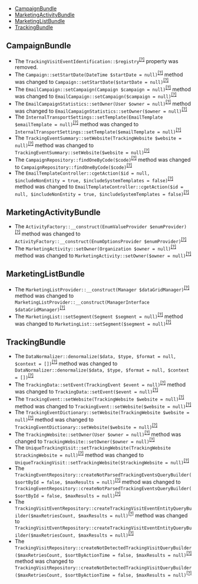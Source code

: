 - [CampaignBundle](#campaignbundle)
- [MarketingActivityBundle](#marketingactivitybundle)
- [MarketingListBundle](#marketinglistbundle)
- [TrackingBundle](#trackingbundle)

CampaignBundle
--------------
* The `TrackingVisitEventIdentification::$registry`<sup>[[?]](https://github.com/oroinc/OroCRMMarketingBundle/tree/6.0.0/src/Oro/Bundle/CampaignBundle/Provider/TrackingVisitEventIdentification.php#L17 "Oro\Bundle\CampaignBundle\Provider\TrackingVisitEventIdentification::$registry")</sup> property was removed.
* The `Campaign::setStartDate(DateTime $startDate = null)`<sup>[[?]](https://github.com/oroinc/OroCRMMarketingBundle/tree/6.0.0/src/Oro/Bundle/CampaignBundle/Entity/Campaign.php#L157 "Oro\Bundle\CampaignBundle\Entity\Campaign")</sup> method was changed to `Campaign::setStartDate($startDate = null)`<sup>[[?]](https://github.com/oroinc/OroCRMMarketingBundle/tree/6.1.0/src/Oro/Bundle/CampaignBundle/Entity/Campaign.php#L157 "Oro\Bundle\CampaignBundle\Entity\Campaign")</sup>
* The `EmailCampaign::setCampaign(Campaign $campaign = null)`<sup>[[?]](https://github.com/oroinc/OroCRMMarketingBundle/tree/6.0.0/src/Oro/Bundle/CampaignBundle/Entity/EmailCampaign.php#L205 "Oro\Bundle\CampaignBundle\Entity\EmailCampaign")</sup> method was changed to `EmailCampaign::setCampaign($campaign = null)`<sup>[[?]](https://github.com/oroinc/OroCRMMarketingBundle/tree/6.1.0/src/Oro/Bundle/CampaignBundle/Entity/EmailCampaign.php#L205 "Oro\Bundle\CampaignBundle\Entity\EmailCampaign")</sup>
* The `EmailCampaignStatistics::setOwner(User $owner = null)`<sup>[[?]](https://github.com/oroinc/OroCRMMarketingBundle/tree/6.0.0/src/Oro/Bundle/CampaignBundle/Entity/EmailCampaignStatistics.php#L308 "Oro\Bundle\CampaignBundle\Entity\EmailCampaignStatistics")</sup> method was changed to `EmailCampaignStatistics::setOwner($owner = null)`<sup>[[?]](https://github.com/oroinc/OroCRMMarketingBundle/tree/6.1.0/src/Oro/Bundle/CampaignBundle/Entity/EmailCampaignStatistics.php#L308 "Oro\Bundle\CampaignBundle\Entity\EmailCampaignStatistics")</sup>
* The `InternalTransportSettings::setTemplate(EmailTemplate $emailTemplate = null)`<sup>[[?]](https://github.com/oroinc/OroCRMMarketingBundle/tree/6.0.0/src/Oro/Bundle/CampaignBundle/Entity/InternalTransportSettings.php#L27 "Oro\Bundle\CampaignBundle\Entity\InternalTransportSettings")</sup> method was changed to `InternalTransportSettings::setTemplate($emailTemplate = null)`<sup>[[?]](https://github.com/oroinc/OroCRMMarketingBundle/tree/6.1.0/src/Oro/Bundle/CampaignBundle/Entity/InternalTransportSettings.php#L27 "Oro\Bundle\CampaignBundle\Entity\InternalTransportSettings")</sup>
* The `TrackingEventSummary::setWebsite(TrackingWebsite $website = null)`<sup>[[?]](https://github.com/oroinc/OroCRMMarketingBundle/tree/6.0.0/src/Oro/Bundle/CampaignBundle/Entity/TrackingEventSummary.php#L128 "Oro\Bundle\CampaignBundle\Entity\TrackingEventSummary")</sup> method was changed to `TrackingEventSummary::setWebsite($website = null)`<sup>[[?]](https://github.com/oroinc/OroCRMMarketingBundle/tree/6.1.0/src/Oro/Bundle/CampaignBundle/Entity/TrackingEventSummary.php#L128 "Oro\Bundle\CampaignBundle\Entity\TrackingEventSummary")</sup>
* The `CampaignRepository::findOneByCode($code)`<sup>[[?]](https://github.com/oroinc/OroCRMMarketingBundle/tree/6.0.0/src/Oro/Bundle/CampaignBundle/Entity/Repository/CampaignRepository.php#L25 "Oro\Bundle\CampaignBundle\Entity\Repository\CampaignRepository")</sup> method was changed to `CampaignRepository::findOneByCode($code)`<sup>[[?]](https://github.com/oroinc/OroCRMMarketingBundle/tree/6.1.0/src/Oro/Bundle/CampaignBundle/Entity/Repository/CampaignRepository.php#L20 "Oro\Bundle\CampaignBundle\Entity\Repository\CampaignRepository")</sup>
* The `EmailTemplateController::cgetAction($id = null, $includeNonEntity = true, $includeSystemTemplates = false)`<sup>[[?]](https://github.com/oroinc/OroCRMMarketingBundle/tree/6.0.0/src/Oro/Bundle/CampaignBundle/Controller/Api/Rest/EmailTemplateController.php#L26 "Oro\Bundle\CampaignBundle\Controller\Api\Rest\EmailTemplateController")</sup> method was changed to `EmailTemplateController::cgetAction($id = null, $includeNonEntity = true, $includeSystemTemplates = false)`<sup>[[?]](https://github.com/oroinc/OroCRMMarketingBundle/tree/6.1.0/src/Oro/Bundle/CampaignBundle/Controller/Api/Rest/EmailTemplateController.php#L26 "Oro\Bundle\CampaignBundle\Controller\Api\Rest\EmailTemplateController")</sup>

MarketingActivityBundle
-----------------------
* The `ActivityFactory::__construct(EnumValueProvider $enumProvider)`<sup>[[?]](https://github.com/oroinc/OroCRMMarketingBundle/tree/6.0.0/src/Oro/Bundle/MarketingActivityBundle/Model/ActivityFactory.php#L19 "Oro\Bundle\MarketingActivityBundle\Model\ActivityFactory")</sup> method was changed to `ActivityFactory::__construct(EnumOptionsProvider $enumProvider)`<sup>[[?]](https://github.com/oroinc/OroCRMMarketingBundle/tree/6.1.0/src/Oro/Bundle/MarketingActivityBundle/Model/ActivityFactory.php#L22 "Oro\Bundle\MarketingActivityBundle\Model\ActivityFactory")</sup>
* The `MarketingActivity::setOwner(Organization $owner = null)`<sup>[[?]](https://github.com/oroinc/OroCRMMarketingBundle/tree/6.0.0/src/Oro/Bundle/MarketingActivityBundle/Entity/MarketingActivity.php#L112 "Oro\Bundle\MarketingActivityBundle\Entity\MarketingActivity")</sup> method was changed to `MarketingActivity::setOwner($owner = null)`<sup>[[?]](https://github.com/oroinc/OroCRMMarketingBundle/tree/6.1.0/src/Oro/Bundle/MarketingActivityBundle/Entity/MarketingActivity.php#L112 "Oro\Bundle\MarketingActivityBundle\Entity\MarketingActivity")</sup>

MarketingListBundle
-------------------
* The `MarketingListProvider::__construct(Manager $dataGridManager)`<sup>[[?]](https://github.com/oroinc/OroCRMMarketingBundle/tree/6.0.0/src/Oro/Bundle/MarketingListBundle/Provider/MarketingListProvider.php#L52 "Oro\Bundle\MarketingListBundle\Provider\MarketingListProvider")</sup> method was changed to `MarketingListProvider::__construct(ManagerInterface $dataGridManager)`<sup>[[?]](https://github.com/oroinc/OroCRMMarketingBundle/tree/6.1.0/src/Oro/Bundle/MarketingListBundle/Provider/MarketingListProvider.php#L52 "Oro\Bundle\MarketingListBundle\Provider\MarketingListProvider")</sup>
* The `MarketingList::setSegment(Segment $segment = null)`<sup>[[?]](https://github.com/oroinc/OroCRMMarketingBundle/tree/6.0.0/src/Oro/Bundle/MarketingListBundle/Entity/MarketingList.php#L249 "Oro\Bundle\MarketingListBundle\Entity\MarketingList")</sup> method was changed to `MarketingList::setSegment($segment = null)`<sup>[[?]](https://github.com/oroinc/OroCRMMarketingBundle/tree/6.1.0/src/Oro/Bundle/MarketingListBundle/Entity/MarketingList.php#L249 "Oro\Bundle\MarketingListBundle\Entity\MarketingList")</sup>

TrackingBundle
--------------
* The `DataNormalizer::denormalize($data, $type, $format = null, $context = [])`<sup>[[?]](https://github.com/oroinc/OroCRMMarketingBundle/tree/6.0.0/src/Oro/Bundle/TrackingBundle/ImportExport/DataNormalizer.php#L28 "Oro\Bundle\TrackingBundle\ImportExport\DataNormalizer")</sup> method was changed to `DataNormalizer::denormalize($data, $type, $format = null, $context = [])`<sup>[[?]](https://github.com/oroinc/OroCRMMarketingBundle/tree/6.1.0/src/Oro/Bundle/TrackingBundle/ImportExport/DataNormalizer.php#L26 "Oro\Bundle\TrackingBundle\ImportExport\DataNormalizer")</sup>
* The `TrackingData::setEvent(TrackingEvent $event = null)`<sup>[[?]](https://github.com/oroinc/OroCRMMarketingBundle/tree/6.0.0/src/Oro/Bundle/TrackingBundle/Entity/TrackingData.php#L105 "Oro\Bundle\TrackingBundle\Entity\TrackingData")</sup> method was changed to `TrackingData::setEvent($event = null)`<sup>[[?]](https://github.com/oroinc/OroCRMMarketingBundle/tree/6.1.0/src/Oro/Bundle/TrackingBundle/Entity/TrackingData.php#L105 "Oro\Bundle\TrackingBundle\Entity\TrackingData")</sup>
* The `TrackingEvent::setWebsite(TrackingWebsite $website = null)`<sup>[[?]](https://github.com/oroinc/OroCRMMarketingBundle/tree/6.0.0/src/Oro/Bundle/TrackingBundle/Entity/TrackingEvent.php#L284 "Oro\Bundle\TrackingBundle\Entity\TrackingEvent")</sup> method was changed to `TrackingEvent::setWebsite($website = null)`<sup>[[?]](https://github.com/oroinc/OroCRMMarketingBundle/tree/6.1.0/src/Oro/Bundle/TrackingBundle/Entity/TrackingEvent.php#L284 "Oro\Bundle\TrackingBundle\Entity\TrackingEvent")</sup>
* The `TrackingEventDictionary::setWebsite(TrackingWebsite $website = null)`<sup>[[?]](https://github.com/oroinc/OroCRMMarketingBundle/tree/6.0.0/src/Oro/Bundle/TrackingBundle/Entity/TrackingEventDictionary.php#L90 "Oro\Bundle\TrackingBundle\Entity\TrackingEventDictionary")</sup> method was changed to `TrackingEventDictionary::setWebsite($website = null)`<sup>[[?]](https://github.com/oroinc/OroCRMMarketingBundle/tree/6.1.0/src/Oro/Bundle/TrackingBundle/Entity/TrackingEventDictionary.php#L90 "Oro\Bundle\TrackingBundle\Entity\TrackingEventDictionary")</sup>
* The `TrackingWebsite::setOwner(User $owner = null)`<sup>[[?]](https://github.com/oroinc/OroCRMMarketingBundle/tree/6.0.0/src/Oro/Bundle/TrackingBundle/Entity/TrackingWebsite.php#L217 "Oro\Bundle\TrackingBundle\Entity\TrackingWebsite")</sup> method was changed to `TrackingWebsite::setOwner($owner = null)`<sup>[[?]](https://github.com/oroinc/OroCRMMarketingBundle/tree/6.1.0/src/Oro/Bundle/TrackingBundle/Entity/TrackingWebsite.php#L217 "Oro\Bundle\TrackingBundle\Entity\TrackingWebsite")</sup>
* The `UniqueTrackingVisit::setTrackingWebsite(TrackingWebsite $trackingWebsite = null)`<sup>[[?]](https://github.com/oroinc/OroCRMMarketingBundle/tree/6.0.0/src/Oro/Bundle/TrackingBundle/Entity/UniqueTrackingVisit.php#L57 "Oro\Bundle\TrackingBundle\Entity\UniqueTrackingVisit")</sup> method was changed to `UniqueTrackingVisit::setTrackingWebsite($trackingWebsite = null)`<sup>[[?]](https://github.com/oroinc/OroCRMMarketingBundle/tree/6.1.0/src/Oro/Bundle/TrackingBundle/Entity/UniqueTrackingVisit.php#L57 "Oro\Bundle\TrackingBundle\Entity\UniqueTrackingVisit")</sup>
* The `TrackingEventRepository::createNotParsedTrackingEventsQueryBuilder($sortById = false, $maxResults = null)`<sup>[[?]](https://github.com/oroinc/OroCRMMarketingBundle/tree/6.0.0/src/Oro/Bundle/TrackingBundle/Entity/Repository/TrackingEventRepository.php#L14 "Oro\Bundle\TrackingBundle\Entity\Repository\TrackingEventRepository")</sup> method was changed to `TrackingEventRepository::createNotParsedTrackingEventsQueryBuilder($sortById = false, $maxResults = null)`<sup>[[?]](https://github.com/oroinc/OroCRMMarketingBundle/tree/6.1.0/src/Oro/Bundle/TrackingBundle/Entity/Repository/TrackingEventRepository.php#L14 "Oro\Bundle\TrackingBundle\Entity\Repository\TrackingEventRepository")</sup>
* The `TrackingVisitEventRepository::createTrackingVisitEventEntityQueryBuilder($maxRetriesCount, $maxResults = null)`<sup>[[?]](https://github.com/oroinc/OroCRMMarketingBundle/tree/6.0.0/src/Oro/Bundle/TrackingBundle/Entity/Repository/TrackingVisitEventRepository.php#L17 "Oro\Bundle\TrackingBundle\Entity\Repository\TrackingVisitEventRepository")</sup> method was changed to `TrackingVisitEventRepository::createTrackingVisitEventEntityQueryBuilder($maxRetriesCount, $maxResults = null)`<sup>[[?]](https://github.com/oroinc/OroCRMMarketingBundle/tree/6.1.0/src/Oro/Bundle/TrackingBundle/Entity/Repository/TrackingVisitEventRepository.php#L17 "Oro\Bundle\TrackingBundle\Entity\Repository\TrackingVisitEventRepository")</sup>
* The `TrackingVisitRepository::createNotDetectedTrackingVisitQueryBuilder($maxRetriesCount, $sortByActionTime = false, $maxResults = null)`<sup>[[?]](https://github.com/oroinc/OroCRMMarketingBundle/tree/6.0.0/src/Oro/Bundle/TrackingBundle/Entity/Repository/TrackingVisitRepository.php#L18 "Oro\Bundle\TrackingBundle\Entity\Repository\TrackingVisitRepository")</sup> method was changed to `TrackingVisitRepository::createNotDetectedTrackingVisitQueryBuilder($maxRetriesCount, $sortByActionTime = false, $maxResults = null)`<sup>[[?]](https://github.com/oroinc/OroCRMMarketingBundle/tree/6.1.0/src/Oro/Bundle/TrackingBundle/Entity/Repository/TrackingVisitRepository.php#L18 "Oro\Bundle\TrackingBundle\Entity\Repository\TrackingVisitRepository")</sup>


